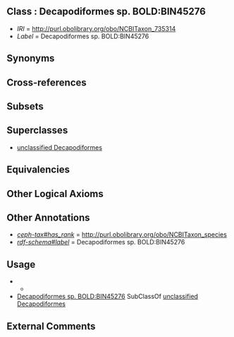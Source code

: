 
## Class : Decapodiformes sp. BOLD:BIN45276

 * *IRI* = http://purl.obolibrary.org/obo/NCBITaxon_735314
 * *Label* = Decapodiformes sp. BOLD:BIN45276

## Synonyms


## Cross-references


## Subsets


## Superclasses

 * [unclassified Decapodiformes](../../NCBITaxon/01/NCBITaxon_725201.md)

## Equivalencies


## Other Logical Axioms


## Other Annotations

 * *[ceph-tax#has_rank](../../ceph-tax#has/nk/ceph-tax#has_rank.md)* = http://purl.obolibrary.org/obo/NCBITaxon_species
 * *[rdf-schema#label](../../el/rdf-schema#label.md)* = Decapodiformes sp. BOLD:BIN45276

## Usage

 * -
 * [Decapodiformes sp. BOLD:BIN45276](../../NCBITaxon/14/NCBITaxon_735314.md) SubClassOf [unclassified Decapodiformes](../../NCBITaxon/01/NCBITaxon_725201.md)

## External Comments

